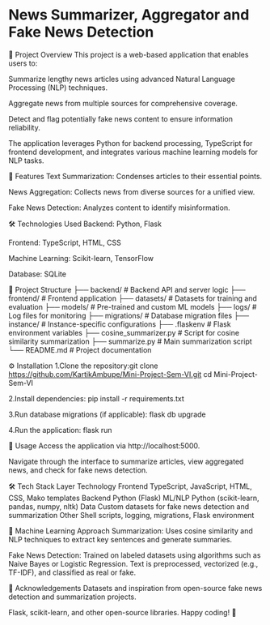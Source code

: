 # News Summarizer, Aggregator and Fake News Detection


📝 Project Overview
This project is a web-based application that enables users to:​

Summarize lengthy news articles using advanced Natural Language Processing (NLP) techniques.

Aggregate news from multiple sources for comprehensive coverage.

Detect and flag potentially fake news content to ensure information reliability.​

The application leverages Python for backend processing, TypeScript for frontend development, and integrates various machine learning models for NLP tasks.​

🚀 Features
Text Summarization: Condenses articles to their essential points.

News Aggregation: Collects news from diverse sources for a unified view.

Fake News Detection: Analyzes content to identify misinformation.​

🛠️ Technologies Used
Backend: Python, Flask

Frontend: TypeScript, HTML, CSS

Machine Learning: Scikit-learn, TensorFlow

Database: SQLite​

📁 Project Structure
├── backend/               # Backend API and server logic
├── frontend/              # Frontend application
├── datasets/              # Datasets for training and evaluation
├── models/                # Pre-trained and custom ML models
├── logs/                  # Log files for monitoring
├── migrations/            # Database migration files
├── instance/              # Instance-specific configurations
├── .flaskenv              # Flask environment variables
├── cosine_summarizer.py   # Script for cosine similarity summarization
├── summarize.py           # Main summarization script
└── README.md              # Project documentation


⚙️ Installation
1.Clone the repository:git clone https://github.com/KartikAmbupe/Mini-Project-Sem-VI.git
cd Mini-Project-Sem-VI


2.Install dependencies:
pip install -r requirements.txt


3.Run database migrations (if applicable):
flask db upgrade

4.Run the application:
flask run

🧪 Usage
Access the application via http://localhost:5000.

Navigate through the interface to summarize articles, view aggregated news, and check for fake news detection.​

🛠️ Tech Stack
Layer	Technology
Frontend	TypeScript, JavaScript, HTML, CSS, Mako templates
Backend	Python (Flask)
ML/NLP	Python (scikit-learn, pandas, numpy, nltk)
Data	Custom datasets for fake news detection and summarization
Other	Shell scripts, logging, migrations, Flask environment


🤖 Machine Learning Approach
Summarization: Uses cosine similarity and NLP techniques to extract key sentences and generate summaries.

Fake News Detection: Trained on labeled datasets using algorithms such as Naive Bayes or Logistic Regression. Text is preprocessed, vectorized (e.g., TF-IDF), and classified as real or fake.



🙏 Acknowledgements
Datasets and inspiration from open-source fake news detection and summarization projects.

Flask, scikit-learn, and other open-source libraries.
Happy coding! 🚀
